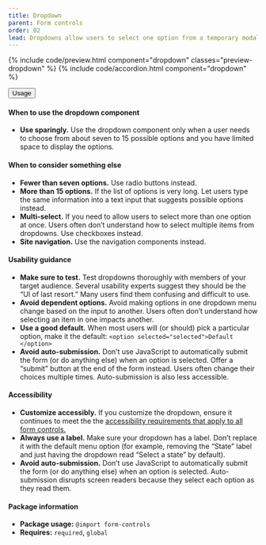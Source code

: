 ```yaml
---
title: Dropdown
parent: Form controls
order: 02
lead: Dropdowns allow users to select one option from a temporary modal menu.
---
```



{% include code/preview.html component="dropdown" classes="preview-dropdown" %}
{% include code/accordion.html component="dropdown" %}
<div class="usa-accordion usa-accordion--bordered site-accordion-docs">
  <button class="usa-button-unstyled usa-accordion__button"
      aria-expanded="true" aria-controls="dropdown-docs">
    Usage
  </button>
  <div id="dropdown-docs" aria-hidden="false" class="usa-accordion__content site-component-usage">
    <h4>When to use the dropdown component</h4>
    <ul class="usa-content-list">
      <li><strong>Use sparingly.</strong> Use the dropdown component only when a user needs to choose from about seven to 15 possible options and you have limited space to display the options.</li>
    </ul>
    <h4>When to consider something else</h4>
    <ul class="usa-content-list">
      <li><strong>Fewer than seven options.</strong> Use radio buttons instead.</li>
      <li><strong>More than 15 options.</strong> If the list of options is very long. Let users type the same information into a text input that suggests possible options instead.</li>
      <li><strong>Multi-select.</strong> If you need to allow users to select more than one option at once. Users often don’t understand how to select multiple items from dropdowns. Use checkboxes instead.</li>
      <li><strong>Site navigation.</strong> Use the navigation components instead.</li>
    </ul>
    <h4>Usability guidance</h4>
    <ul class="usa-content-list">
      <li><strong>Make sure to test.</strong> Test dropdowns thoroughly with members of your target audience. Several usability experts suggest they should be the “UI of last resort.” Many users find them confusing and difficult to use.</li>
      <li><strong>Avoid dependent options.</strong> Avoid making options in one dropdown menu change based on the input to another. Users often don’t understand how selecting an item in one impacts another.</li>
      <li><strong>Use a good default.</strong> When most users will (or should) pick a particular option, make it the default: <code>&lt;option selected=<wbr>"selected"&gt;Default<wbr>&lt;/option&gt;</code></li>
      <li><strong>Avoid auto-submission.</strong> Don’t use JavaScript to automatically submit the form (or do anything else) when an option is selected. Offer a “submit” button at the end of the form instead. Users often change their choices multiple times. Auto-submission is also less accessible.</li>
    </ul>
    <h4 class="usa-heading">Accessibility</h4>
    <ul class="usa-content-list">
      <li><strong>Customize accessibly.</strong> If you customize the dropdown, ensure it continues to meet the the <a href="{{ site.baseurl }}/form-controls/"> accessibility requirements that apply to all form controls.</a></li>
      <li><strong>Always use a label.</strong> Make sure your dropdown has a label. Don’t replace it with the default menu option (for example, removing the “State” label and just having the dropdown read “Select a state” by default).</li>
      <li><strong>Avoid auto-submission.</strong> Don’t use JavaScript to automatically submit the form (or do anything else) when an option is selected. Auto-submission disrupts screen readers because they select each option as they read them.</li>
    </ul>
      <h4 class="usa-heading">Package information</h4>
      <ul class="usa-content-list">
        <li>
          <strong>Package usage:</strong> <code>@import form-controls</code>
        </li>
        <li>
          <strong>Requires:</strong> <code>required</code>, <code>global</code>
        </li>
      </ul>
  </div>
</div>
